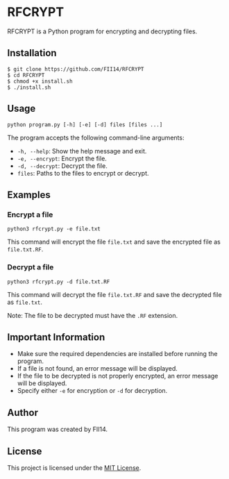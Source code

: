# RFCRYPT

RFCRYPT is a Python program for encrypting and decrypting files.

## Installation

```
$ git clone https://github.com/FII14/RFCRYPT
$ cd RFCRYPT
$ chmod +x install.sh
$ ./install.sh
```

## Usage

```
python program.py [-h] [-e] [-d] files [files ...]
```


The program accepts the following command-line arguments:

- `-h, --help`: Show the help message and exit.
- `-e, --encrypt`: Encrypt the file.
- `-d, --decrypt`: Decrypt the file.
- `files`: Paths to the files to encrypt or decrypt.

## Examples

### Encrypt a file

```
python3 rfcrypt.py -e file.txt
```

This command will encrypt the file `file.txt` and save the encrypted file as `file.txt.RF`.

### Decrypt a file

```
python3 rfcrypt.py -d file.txt.RF
```

This command will decrypt the file `file.txt.RF` and save the decrypted file as `file.txt`.

Note: The file to be decrypted must have the `.RF` extension.

## Important Information
- Make sure the required dependencies are installed before running the program.
- If a file is not found, an error message will be displayed.
- If the file to be decrypted is not properly encrypted, an error message will be displayed.
- Specify either `-e` for encryption or `-d` for decryption.

## Author
This program was created by FII14.

## License
This project is licensed under the [MIT License](LICENSE).
